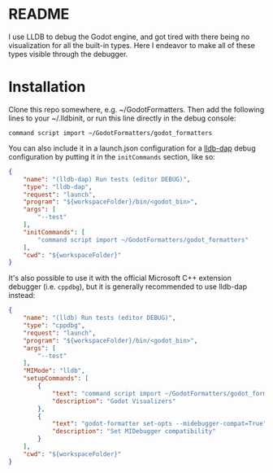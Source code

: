 # README #

I use LLDB to debug the Godot engine, and got tired with there being no visualization for all the built-in types. Here I endeavor to make all of these types visible through the debugger.

# Installation #

Clone this repo somewhere, e.g. ~/GodotFormatters. Then add the following lines to your ~/.lldbinit, or run this line directly in the debug console:

```
command script import ~/GodotFormatters/godot_formatters
```

You can also include it in a launch.json configuration for a [lldb-dap](https://marketplace.visualstudio.com/items?itemName=llvm-vs-code-extensions.lldb-dap) debug configuration by putting it in the `initCommands` section, like so:

```json
{
    "name": "(lldb-dap) Run tests (editor DEBUG)",
    "type": "lldb-dap",
    "request": "launch",
    "program": "${workspaceFolder}/bin/<godot_bin>",
    "args": [
        "--test"
    ],
    "initCommands": [
        "command script import ~/GodotFormatters/godot_formatters"
    ],
    "cwd": "${workspaceFolder}"
}
```

It's also possible to use it with the official Microsoft C++ extension debugger (i.e. `cppdbg`), but it is generally recommended to use lldb-dap instead:
```json
{
    "name": "(lldb) Run tests (editor DEBUG)",
    "type": "cppdbg",
    "request": "launch",
    "program": "${workspaceFolder}/bin/<godot_bin>",
    "args": [
        "--test"
    ],
    "MIMode": "lldb",
    "setupCommands": [
        {
            "text": "command script import ~/GodotFormatters/godot_formatters",
            "description": "Godot Visualizers"
        },
        {
            "text": "godot-formatter set-opts --midebugger-compat=True",
            "description": "Set MIDebugger compatibility"
        }
    ],
    "cwd": "${workspaceFolder}"
}
```